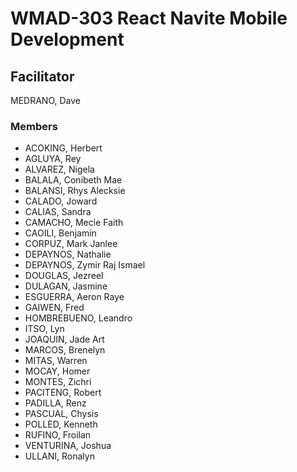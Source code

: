 # WMAD-303 React Navite Mobile Development

## Facilitator 
MEDRANO, Dave

### Members 
- ACOKING, Herbert
- AGLUYA, Rey
- ALVAREZ, Nigela
- BALALA, Conibeth Mae
- BALANSI, Rhys Alecksie
- CALADO, Joward
- CALIAS, Sandra
- CAMACHO, Mecie Faith
- CAOILI, Benjamin
- CORPUZ, Mark Janlee
- DEPAYNOS, Nathalie
- DEPAYNOS, Zymir Raj Ismael
- DOUGLAS, Jezreel
- DULAGAN, Jasmine
- ESGUERRA, Aeron Raye
- GAIWEN, Fred
- HOMBREBUENO, Leandro
- ITSO, Lyn
- JOAQUIN, Jade Art
- MARCOS, Brenelyn
- MITAS, Warren
- MOCAY, Homer
- MONTES, Zichri
- PACITENG, Robert
- PADILLA, Renz
- PASCUAL, Chysis
- POLLED, Kenneth
- RUFINO, Froilan
- VENTURINA, Joshua
- ULLANI, Ronalyn
